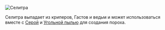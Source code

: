 ![Селитра](item:betterwithmods:material@26)

Селитра выпадает из криперов, Гастов и ведьм и может использоваться вместе с [Серой](niter.md) и [Угольной пылью](carbon_dust.md) для создания пороха.